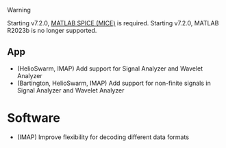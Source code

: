 > [!WARNING]  
> Starting v7.2.0, [MATLAB SPICE (MICE)](https://naif.jpl.nasa.gov/naif/toolkit_MATLAB.html) is required.
> Starting v7.2.0, MATLAB R2023b is no longer supported.

## App

- (HelioSwarm, IMAP) Add support for Signal Analyzer and Wavelet Analyzer
- (Bartington, HelioSwarm, IMAP) Add support for non-finite signals in Signal Analyzer and Wavelet Analyzer

# Software

- (IMAP) Improve flexibility for decoding different data formats
